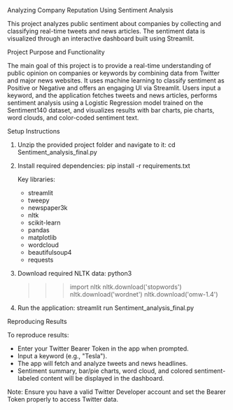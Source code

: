 
 Analyzing Company Reputation Using Sentiment Analysis

This project analyzes public sentiment about companies by collecting and classifying real-time tweets and news articles. The sentiment data is visualized through an interactive dashboard built using Streamlit.

 Project Purpose and Functionality

The main goal of this project is to provide a real-time understanding of public opinion on companies or keywords by combining data from Twitter and major news websites. It uses machine learning to classify sentiment as Positive or Negative and offers an engaging UI via Streamlit. Users input a keyword, and the application fetches tweets and news articles, performs sentiment analysis using a Logistic Regression model trained on the Sentiment140 dataset, and visualizes results with bar charts, pie charts, word clouds, and color-coded sentiment text.

 Setup Instructions

1. Unzip the provided project folder and navigate to it:
   cd Sentiment_analysis_final.py

2. Install required dependencies:
   pip install -r requirements.txt

   Key libraries:
   - streamlit
   - tweepy
   - newspaper3k
   - nltk
   - scikit-learn
   - pandas
   - matplotlib
   - wordcloud
   - beautifulsoup4
   - requests

3. Download required NLTK data:
   python3
   >>> import nltk
   >>> nltk.download('stopwords')
   >>> nltk.download('wordnet')
   >>> nltk.download('omw-1.4')

4. Run the application:
   streamlit run Sentiment_analysis_final.py

 Reproducing Results

To reproduce results:
- Enter your Twitter Bearer Token in the app when prompted.
- Input a keyword (e.g., "Tesla").
- The app will fetch and analyze tweets and news headlines.
- Sentiment summary, bar/pie charts, word cloud, and colored sentiment-labeled content will be displayed in the dashboard.

Note: Ensure you have a valid Twitter Developer account and set the Bearer Token properly to access Twitter data.
